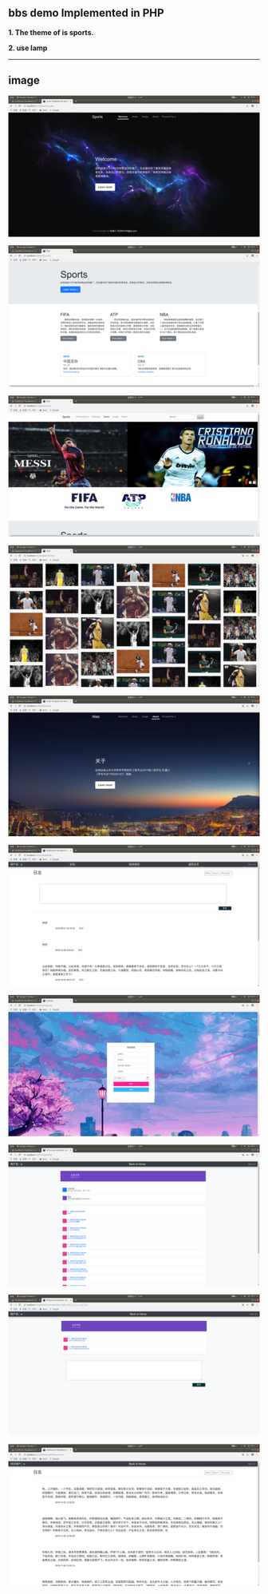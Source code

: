 ##  bbs demo Implemented in PHP

**1. The theme of is sports.**

**2. use lamp**

***

## image

![image](https://github.com/AjdeDjokovic/SportWebBBS/blob/master/imgs/1.png)

![image](https://github.com/AjdeDjokovic/SportWebBBS/blob/master/imgs/2.png)

![image](https://github.com/AjdeDjokovic/SportWebBBS/blob/master/imgs/3.png)

![image](https://github.com/AjdeDjokovic/SportWebBBS/blob/master/imgs/4.png)

![image](https://github.com/AjdeDjokovic/SportWebBBS/blob/master/imgs/5.png)

![image](https://github.com/AjdeDjokovic/SportWebBBS/blob/master/imgs/6.png)

![image](https://github.com/AjdeDjokovic/SportWebBBS/blob/master/imgs/7.png)

![image](https://github.com/AjdeDjokovic/SportWebBBS/blob/master/imgs/8.png)

![image](https://github.com/AjdeDjokovic/SportWebBBS/blob/master/imgs/9.png)

![image](https://github.com/AjdeDjokovic/SportWebBBS/blob/master/imgs/10.png)
